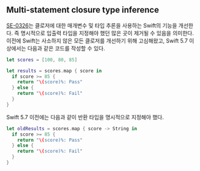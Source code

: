 ## Multi-statement closure type inference

[SE-0326](https://github.com/apple/swift-evolution/blob/main/proposals/0326-extending-multi-statement-closure-inference.md)는 클로저에 대한 매개변수 및 타입 추론을 사용하는 Swift의 기능을 개선한다. 즉 명시적으로 입출력 타입을 지정해야 했던 많은 곳이 제거될 수 있음을 의미한다. 이전에 Swift는 사소하지 않은 모든 클로저를 개선하기 위해 고심해왔고, Swift 5.7 이상에서는 다음과 같은 코드를 작성할 수 있다.

```swift
let scores = [100, 80, 85]

let results = scores.map { score in 
  if score >= 85 {
    return "\(score)%: Pass"
  } else {
    return "\(score)%: Fail"
  }
}
```

Swift 5.7 이전에는 다음과 같이 반환 타입을 명시적으로 지정해야 했다.

```swift
let oldResults = scores.map { score -> String in 
  if score >= 85 {
    return "\(score)%: Pass"
  } else {
    return "\(score)%: Fail"
  }
}
```